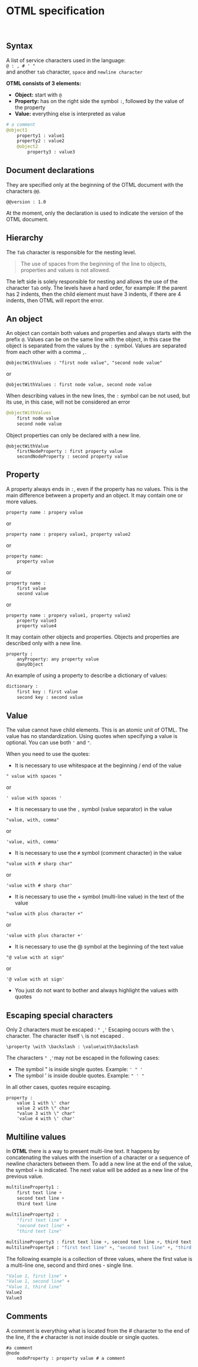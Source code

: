 
# OTML specification

<br/>

## Syntax

A list of service characters used in the language: <br/>
`@ : , # ' "  `<br/>
and another `tab` character, `space` and `newline character`

**OTML consists of 3 elements:**

- **Object:** start with `@`
- **Property:** has on the right side the symbol `:`, followed by the value of the property
- **Value:** everything else is interpreted as value

```py
# a comment
@object1
	property1 : value1
	property2 : value2
	@object2
		property3 : value3
```

## Document declarations

They are specified only at the beginning of the OTML document with the characters `@@`.

```
@@version : 1.0
```
At the moment, only the declaration is used to indicate the version of the OTML document.

## Hierarchy

The `Tab` character is responsible for the nesting level. 
> The use of spaces from the beginning of the line to objects, properties and values is not allowed.

The left side is solely responsible for nesting and allows the use of the character `Tab` only. The levels have a hard order, for example:
If the parent has 2 indents, then the child element must have 3 indents, if there are 4 indents, then OTML will report the error.


## An object

An object can contain both values and properties and always starts with the prefix `@`.
Values can be on the same line with the object, in this case the object is separated from the values by the `:` symbol.
Values are separated from each other with a comma `,`.

```
@objectWithValues : "first node value", "second node value"
```
or

```
@objectWithValues : first node value, second node value
```

When describing values in the new lines, the `:` symbol can be not used, but its use, in this case, will not be considered an error

```py
@objectWithValues
	first node value
	second node value
```

Object properties can only be declared with a new line.

```
@objectWithValue
	firstNodeProperty : first property value
	secondNodeProperty : second property value
```


## Property

A property always ends in `:`, even if the property has no values.
This is the main difference between a property and an object.
It may contain one or more values.


```
property name : propery value
```

or

```
property name : propery value1, property value2
```

or

```
property name:
	property value
```

or

```
property name :
	first value
	second value
```

or

```
property name : propery value1, property value2
	property value3
	property value4
```

It may contain other objects and properties.
Objects and properties are described only with a new line.

```
property :
	anyProperty: any property value
	@anyObject
```

An example of using a property to describe a dictionary of values:

```py
dictionary :
	first key : first value
	second key : second value
```


## Value

The value cannot have child elements. This is an atomic unit of OTML.
The value has no standardization. Using quotes when specifying a value is optional.
You can use both `'` and `"`.

When you need to use the quotes:

 - It is necessary to use whitespace at the beginning / end of the value
 
 ```" value with spaces " ```
 
 or 
 
 ```' value with spaces '```

 - It is necessary to use the `,` symbol (value separator) in the value
 
```"value, with, comma"``` 

or 

```'value, with, comma'```

- It is necessary to use the `#` symbol (comment character) in the value

```"value with # sharp char"```

or 

```'value with # sharp char'```

- It is necessary to use the + symbol (multi-line value) in the text of the value

```"value with plus character +"```

or

```'value with plus character +'```

- It is necessary to use the @ symbol at the beginning of the text value

```"@ value with at sign"```

or

```'@ value with at sign'```

- You just do not want to bother and always highlight the values with quotes



## Escaping special characters

Only 2 characters must be escaped : `" `,`'`
Escaping occurs with the `\` character.
The character itself `\` is not escaped .

```
\property \with \backslash : \value\with\backslash
```

The characters `" `,`'`may not be escaped  in the following cases:
- The symbol " is inside single quotes. Example: ```' " '```
- The symbol ' is inside double quotes. Example: ```" ' "```

In all other cases, quotes require escaping.

```
property :
	value 1 with \' char
	value 2 with \" char
	"value 3 with \" char"
	'value 4 with \' char'
```



## Multiline values

In **OTML** there is a way to present multi-line text.
It happens by concatenating the values with the insertion of a character or a sequence of newline characters between them.
To add a new line at the end of the value, the symbol `+` is indicated.
The next value will be added as a new line of the previous value.

```py
multilineProperty1 :
	first text line +
	second text line +
	third text line
	
multilineProperty2 :
	"first text line" +
	"second text line" +
	"third text line"

multilineProperty3 : first text line +, second text line +, third text line
multilineProperty4 : "first text line" +, "second text line" +, "third text line"
```
The following example is a collection of three values, where the first value is a multi-line one,
second and third ones - single line.

```py
"Value 1, first line" +
"Value 1, second line" +
"Value 1, third line"
Value2
Value3
```


## Comments

A comment is everything what is located from the # character to the end of the line, if the `#` character
is not inside double or single quotes.

```
#a comment
@node
	nodeProperty : property value # a comment
```
